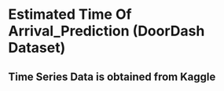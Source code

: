 # Estimated Time Of Arrival_Prediction (DoorDash Dataset)

## Time Series Data is obtained from Kaggle
